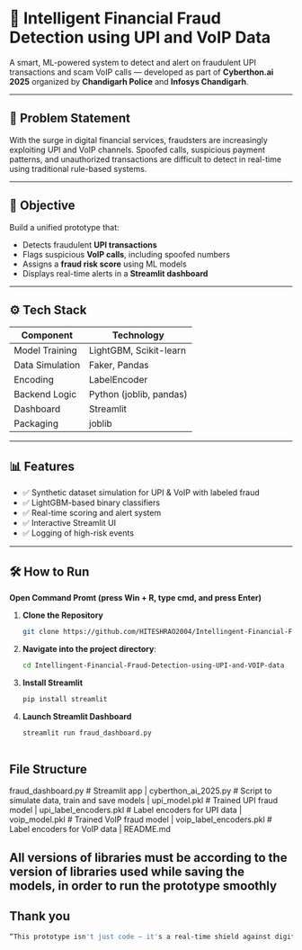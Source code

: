 
# 🚨 Intelligent Financial Fraud Detection using UPI and VoIP Data

A smart, ML-powered system to detect and alert on fraudulent UPI transactions and scam VoIP calls — developed as part of **Cyberthon.ai 2025** organized by **Chandigarh Police** and **Infosys Chandigarh**.

---

## 📌 Problem Statement

With the surge in digital financial services, fraudsters are increasingly exploiting UPI and VoIP channels. Spoofed calls, suspicious payment patterns, and unauthorized transactions are difficult to detect in real-time using traditional rule-based systems.

---

## 🎯 Objective

Build a unified prototype that:
- Detects fraudulent **UPI transactions**
- Flags suspicious **VoIP calls**, including spoofed numbers
- Assigns a **fraud risk score** using ML models
- Displays real-time alerts in a **Streamlit dashboard**

---

## ⚙️ Tech Stack

| Component        | Technology     |
|------------------|----------------|
| Model Training   | LightGBM, Scikit-learn |
| Data Simulation  | Faker, Pandas |
| Encoding         | LabelEncoder |
| Backend Logic    | Python (joblib, pandas) |
| Dashboard        | Streamlit |
| Packaging        | joblib |

---

## 📊 Features

- ✅ Synthetic dataset simulation for UPI & VoIP with labeled fraud
- ✅ LightGBM-based binary classifiers
- ✅ Real-time scoring and alert system
- ✅ Interactive Streamlit UI
- ✅ Logging of high-risk events

---

## 🛠️ How to Run

 **Open Command Promt (press Win + R, type cmd, and press Enter)**

 1. **Clone the Repository**
    ```bash
    git clone https://github.com/HITESHRAO2004/Intellingent-Financial-Fraud-Detection-using-UPI-and-VOIP-data.git

 2. **Navigate into the project directory**:
    ```bash
    cd Intellingent-Financial-Fraud-Detection-using-UPI-and-VOIP-data

 4. **Install Streamlit**
    ```bash
    pip install streamlit

 5. **Launch Streamlit Dashboard**
    ```bash
    streamlit run fraud_dashboard.py
   

## File Structure


fraud_dashboard.py           # Streamlit app   |
cyberthon_ai_2025.py         # Script to simulate data, train and save models   |
upi_model.pkl                # Trained UPI fraud model    |
upi_label_encoders.pkl       # Label encoders for UPI data   |
voip_model.pkl               # Trained VoIP fraud model     |
voip_label_encoders.pkl      # Label encoders for VoIP data    |
README.md


## All versions of libraries must be according to the version of libraries used while saving the models, in order to run the prototype smoothly


## Thank you
  ```bash
  “This prototype isn't just code — it's a real-time shield against digital financial crime, built with precision, purpose, and the potential to protect millions.”


